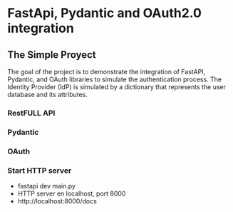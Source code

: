 # FastApi, Pydantic and OAuth2.0 integration

## The Simple Proyect

The goal of the project is to demonstrate the integration of FastAPI, Pydantic, and OAuth libraries to simulate the authentication process. The Identity Provider (IdP) is simulated by a dictionary that represents the user database and its attributes.

### RestFULL API


### Pydantic


### OAuth


### Start HTTP server

- fastapi dev main.py
- HTTP server en localhost, port 8000
- http://localhost:8000/docs
